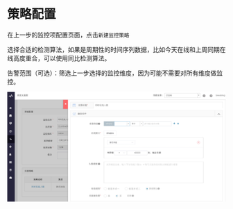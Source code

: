 # 策略配置

在上一步的监控项配置页面，点击`新建监控策略`

选择合适的检测算法，如果是周期性的时间序列数据，比如今天在线和上周同期在线高度重合，可以使用同比检测算法。

告警范围（可选）：筛选上一步选择的监控维度，因为可能不需要对所有维度做监控。

![](../../media/15371565378100.jpg)
